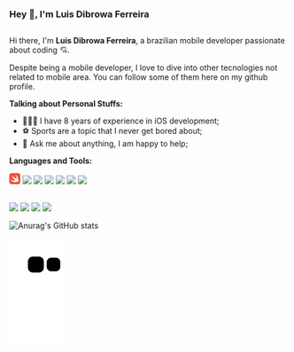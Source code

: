 ### Hey 👋, I'm Luis Dibrowa Ferreira

##

Hi there, I'm **Luis Dibrowa Ferreira**, a brazilian mobile developer passionate about coding 💘.

Despite being a mobile developer, I love to dive into other tecnologies not related to mobile area. You can follow some of them here on my github profile. 


**Talking about Personal Stuffs:**

- 👨🏽‍💻 I have 8 years of experience in iOS development; 
- ⚽️ Sports are a topic that I never get bored about;
- 💬 Ask me about anything, I am happy to help;


**Languages and Tools:**  

<code><img height="20" src="https://raw.githubusercontent.com/github/explore/80688e429a7d4ef2fca1e82350fe8e3517d3494d/topics/swift/swift.png"></code>
<code><img height="20" src="https://cdn.jsdelivr.net/gh/devicons/devicon/icons/objectivec/objectivec-plain.svg"></code>
<code><img height="20" src="https://cdn.jsdelivr.net/gh/devicons/devicon/icons/mysql/mysql-original.svg"></code>
<code><img height="20" src="https://cdn.jsdelivr.net/gh/devicons/devicon/icons/postgresql/postgresql-original.svg"></code>
<code><img height="20" src="https://cdn.jsdelivr.net/gh/devicons/devicon/icons/spring/spring-original.svg"></code>
<code><img height="20" src="https://github.com/luistferreira/luistferreira/assets/43574128/aaa1e391-eb87-4312-9bd6-daeb9608b4ba"></code>
<code><img height="20" src="https://cdn.jsdelivr.net/gh/devicons/devicon/icons/kotlin/kotlin-original.svg"></code>

##

<div> 
  <a href="https://instagram.com/luis_henrique_ferreira13?igshid=NGVhN2U2NjQ0Yg==" target="_blank"><img src="https://img.shields.io/badge/-Instagram-%23E4405F?style=for-the-badge&logo=instagram&logoColor=white" target="_blank"></a>
  <a href="https://wa.me/5511947006990?text=github" target="_blank"><img src="https://img.shields.io/badge/WhatsApp-25D366?style=for-the-badge&logo=whatsapp&logoColor=white" target="_blank"></a> 
  <a href = "mailto:luisdibrowa@icloud.com"><img src="https://img.shields.io/badge/-Gmail-%23333?style=for-the-badge&logo=gmail&logoColor=white" target="_blank"></a>
  <a href="https://www.linkedin.com/in/luis-ferreira-03847310b/" target="_blank"><img src="https://img.shields.io/badge/-LinkedIn-%230077B5?style=for-the-badge&logo=linkedin&logoColor=white" target="_blank"></a> 
  
</div>

![Anurag's GitHub stats](https://github-readme-stats.vercel.app/api?username=luistferreira&show_icons=true&theme=dracula)

![Snake animation](https://github.com/luistferreira/luistferreira/blob/output/github-contribution-grid-snake.svg)
